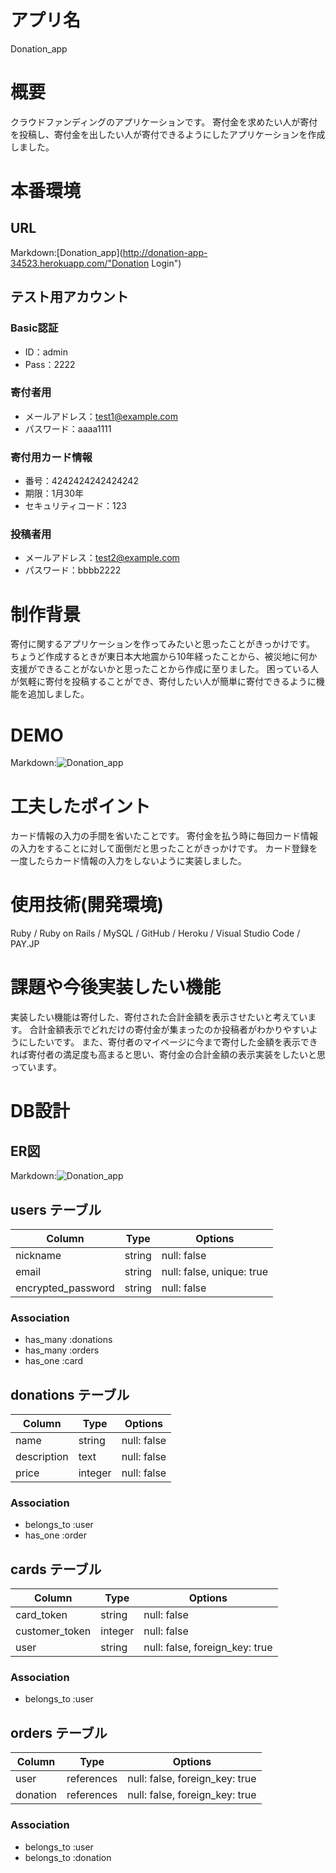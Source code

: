 # アプリ名

Donation_app

# 概要

クラウドファンディングのアプリケーションです。
寄付金を求めたい人が寄付を投稿し、寄付金を出したい人が寄付できるようにしたアプリケーションを作成しました。

# 本番環境

## URL

Markdown:[Donation_app](http://donation-app-34523.herokuapp.com/"Donation Login")

## テスト用アカウント

### Basic認証

- ID：admin
- Pass：2222

### 寄付者用

- メールアドレス：test1@example.com
- パスワード：aaaa1111

### 寄付用カード情報

- 番号：4242424242424242
- 期限：1月30年
- セキュリティコード：123

### 投稿者用

- メールアドレス：test2@example.com
- パスワード：bbbb2222

# 制作背景

寄付に関するアプリケーションを作ってみたいと思ったことがきっかけです。
ちょうど作成するときが東日本大地震から10年経ったことから、被災地に何か支援ができることがないかと思ったことから作成に至りました。
困っている人が気軽に寄付を投稿することができ、寄付したい人が簡単に寄付できるように機能を追加しました。

# DEMO

Markdown:![Donation_app](https://i.gyazo.com/f59e7e05ac81fabaffa1b7e44f49bfa0.png"アプリケーションイメージ")

# 工夫したポイント

カード情報の入力の手間を省いたことです。
寄付金を払う時に毎回カード情報の入力をすることに対して面倒だと思ったことがきっかけです。
カード登録を一度したらカード情報の入力をしないように実装しました。

# 使用技術(開発環境)

Ruby / Ruby on Rails / MySQL / GitHub / Heroku / Visual Studio Code / PAY.JP

# 課題や今後実装したい機能

実装したい機能は寄付した、寄付された合計金額を表示させたいと考えています。
合計金額表示でどれだけの寄付金が集まったのか投稿者がわかりやすいようにしたいです。
また、寄付者のマイページに今まで寄付した金額を表示できれば寄付者の満足度も高まると思い、寄付金の合計金額の表示実装をしたいと思っています。

# DB設計

## ER図

Markdown:![Donation_app](donation.png"ER図")

## users テーブル

| Column               | Type       | Options                        |
| -------------------- | ---------- | ------------------------------ |
| nickname             | string     | null: false                    |
| email                | string     | null: false, unique: true      |
| encrypted_password   | string     | null: false                    |

### Association

- has_many :donations
- has_many :orders
- has_one :card

##  donations テーブル

| Column       | Type       | Options                        |
| ------------ | ---------- | ------------------------------ |
| name         | string     | null: false                    |
| description  | text       | null: false                    |
| price        | integer    | null: false                    |

### Association

- belongs_to :user
- has_one :order

## cards テーブル

| Column           | Type       | Options     |
| ---------------- | ---------- | ----------- |
| card_token       | string     | null: false |
| customer_token   | integer    | null: false |
| user             | string     | null: false, foreign_key: true |

### Association
- belongs_to :user

## orders テーブル

| Column           | Type       | Options                        |
| ---------------- | ---------- | ------------------------------ |
| user             | references | null: false, foreign_key: true |
| donation         | references | null: false, foreign_key: true |

### Association

- belongs_to :user
- belongs_to :donation